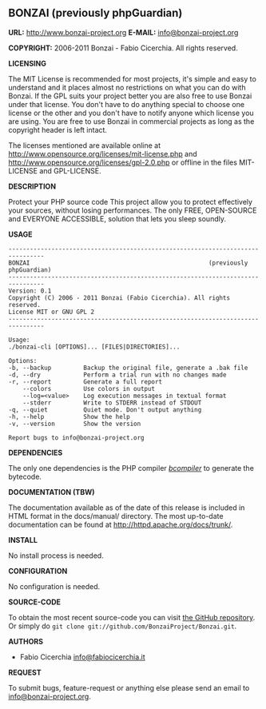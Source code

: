 ## BONZAI (previously phpGuardian)

**URL:** <http://www.bonzai-project.org>
**E-MAIL:** <info@bonzai-project.org>

**COPYRIGHT:** 2006-2011 Bonzai - Fabio Cicerchia. All rights reserved.

**LICENSING**

The MIT License is recommended for most projects, it's simple and easy to
understand and it places almost no restrictions on what you can do with
Bonzai. If the GPL suits your project better you are also free to use
Bonzai under that license. You don't have to do anything special to
choose one license or the other and you don't have to notify anyone which
license you are using. You are free to use Bonzai in commercial projects
as long as the copyright header is left intact.

The licenses mentioned are available online at
http://www.opensource.org/licenses/mit-license.php and
http://www.opensource.org/licenses/gpl-2.0.php or offline in the files
MIT-LICENSE and GPL-LICENSE.

**DESCRIPTION**

Protect your PHP source code
This project allow you to protect effectively your sources, without losing
performances. The only FREE, OPEN-SOURCE and EVERYONE ACCESSIBLE, solution
that lets you sleep soundly.

**USAGE**

```
--------------------------------------------------------------------------------
BONZAI                                                  (previously phpGuardian)
--------------------------------------------------------------------------------
Version: 0.1
Copyright (C) 2006 - 2011 Bonzai (Fabio Cicerchia). All rights reserved.
License MIT or GNU GPL 2
--------------------------------------------------------------------------------

Usage:
./bonzai-cli [OPTIONS]... [FILES|DIRECTORIES]...

Options:
-b, --backup         Backup the original file, generate a .bak file
-d, --dry            Perform a trial run with no changes made
-r, --report         Generate a full report
    --colors         Use colors in output
    --log=<value>    Log execution messages in textual format
    --stderr         Write to STDERR instead of STDOUT
-q, --quiet          Quiet mode. Don't output anything
-h, --help           Show the help
-v, --version        Show the version

Report bugs to info@bonzai-project.org
```

**DEPENDENCIES**

The only one dependencies is the PHP compiler
[_bcompiler_](http://php.net/manual/en/book.bcompiler.php) to generate the
bytecode.

**DOCUMENTATION (TBW)**

The documentation available as of the date of this release is included in HTML
format in the docs/manual/ directory.
The most up-to-date documentation can be found at http://httpd.apache.org/docs/trunk/.

**INSTALL**

No install process is needed.

**CONFIGURATION**

No configuration is needed.

**SOURCE-CODE**

To obtain the most recent source-code you can visit
[the GitHub repository](https://github.com/BonzaiProject/Bonzai).
Or simply do `git clone git://github.com/BonzaiProject/Bonzai.git`.

**AUTHORS**

* Fabio Cicerchia <info@fabiocicerchia.it>

**REQUEST**

To submit bugs, feature-request or anything else please send an email to
info@bonzai-project.org.
